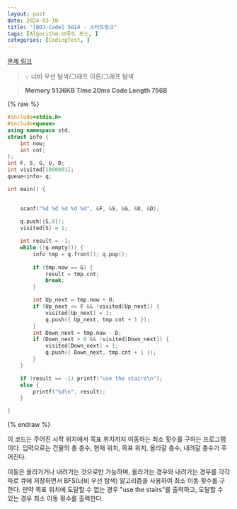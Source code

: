 ```yaml
---
layout: post
date: 2024-03-10
title: "[BOJ-Code] 5014 - 스타트링크"
tags: [Algorithm-브루트 포스, ]
categories: [CodingTest, ]
---
```


[문제 링크](https://www.acmicpc.net/problem/5014)


> 💡 너비 우선 탐색/그래프 이론/그래프 탐색


> **Memory   5136KB                                   Time   20ms                                Code Length   756B**



{% raw %}
```c++
#include<stdio.h>
#include<queue>
using namespace std;
struct info {
	int now;
	int cnt;
};
int F, S, G, U, D;
int visited[1000001];
queue<info> q;

int main() {
	

	scanf("%d %d %d %d %d", &F, &S, &G, &U, &D);
	
	q.push({S,0});
	visited[S] = 1;

	int result = -1;
	while (!q.empty()) {
		info tmp = q.front(); q.pop();
		
		if (tmp.now == G) {
			result = tmp.cnt;
			break;
		}

		int Up_next = tmp.now + U;
		if (Up_next <= F && !visited[Up_next]) {
			visited[Up_next] = 1;
			q.push({ Up_next, tmp.cnt + 1 });
		}
		int Down_next = tmp.now - D;
		if (Down_next > 0 && !visited[Down_next]) {
			visited[Down_next] = 1;
			q.push({ Down_next, tmp.cnt + 1 });
		}
	}

	if (result == -1) printf("use the stairs\n");
	else {
		printf("%d\n", result);
	}

}
```
{% endraw %}



이 코드는 주어진 시작 위치에서 목표 위치까지 이동하는 최소 횟수를 구하는 프로그램이다. 입력으로는 건물의 총 층수, 현재 위치, 목표 위치, 올라갈 층수, 내려갈 층수가 주어진다.

이동은 올라가거나 내려가는 것으로만 가능하며, 올라가는 경우와 내려가는 경우를 각각 따로 큐에 저장하면서 BFS(너비 우선 탐색) 알고리즘을 사용하여 최소 이동 횟수를 구한다. 만약 목표 위치에 도달할 수 없는 경우 "use the stairs"를 출력하고, 도달할 수 있는 경우 최소 이동 횟수를 출력한다.

